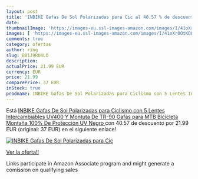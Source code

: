 ```yaml
---
layout: post
title: 'INBIKE Gafas De Sol Polarizadas para Cic al 40.57 % de descuento'
date: 
thumbnailImage: 'https://images-eu.ssl-images-amazon.com/images/I/41oXr0OtKDL._SL200_.jpg'
images: [ 'https://images-eu.ssl-images-amazon.com/images/I/41oXr0OtKDL._SL200_.jpg' ]
comments: true
category: ofertas
author: ring
slug: B01J9RU4LO
description:
actualPrice: 21.99 EUR
currency: EUR
price: 21.99
comparePrice: 37 EUR
inStock: true
prodname: INBIKE Gafas De Sol Polarizadas para Ciclismo con 5 Lentes Intercambiables UV400 Y Montuta De TR-90  Gafas para MTB Bicicleta Montaña 100% De Protección UV Negro 
---
```


Está [INBIKE Gafas De Sol Polarizadas para Ciclismo con 5 Lentes Intercambiables UV400 Y Montuta De TR-90  Gafas para MTB Bicicleta Montaña 100% De Protección UV Negro ](https://www.amazon.es/dp/B01J9RU4LO/?tag=tolees-21) con 40.57 de descuento por 21.99 EUR (original: 37 EUR) en el siguiente enlace!

[![INBIKE Gafas De Sol Polarizadas para Cic](https://images-eu.ssl-images-amazon.com/images/I/41oXr0OtKDL._SL200_.jpg)](https://www.amazon.es/dp/B01J9RU4LO/?tag=tolees-21)

[Ver la oferta!!](https://www.amazon.es/dp/B01J9RU4LO/?tag=tolees-21)

Links participate in Amazon Associate program and might generate a comission on qualifying sales


